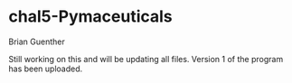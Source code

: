 # chal5-Pymaceuticals

Brian Guenther

Still working on this and will be updating all files.  Version 1 of the program has been uploaded.
